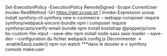 







Set-ExecutionPolicy -ExecutionPolicy RemoteSigned -Scope CurrentUser
Invoke-RestMethod -Uri https://get.scoop.sh | Invoke-Expression
scoop install symfony-cli
symfony new e-commerce --webapp
composer require symfony/webpack-encore-bundle 
npm i
composer require symfonycasts/verify-email-bundle
npm install bootstrap @popperjs/core bs-custom-file-input --save-dev
npm install node-sass sass-loader --save-dev
--configuration du fichier webpack.config.js
Decommenter ->  .enableSassLoader()
npm run watch
***dans le dossier e-c
symfony console make:user